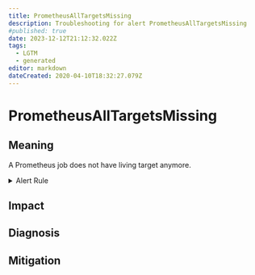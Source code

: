 ```yaml
---
title: PrometheusAllTargetsMissing
description: Troubleshooting for alert PrometheusAllTargetsMissing
#published: true
date: 2023-12-12T21:12:32.022Z
tags: 
  - LGTM
  - generated
editor: markdown
dateCreated: 2020-04-10T18:32:27.079Z
---
```


# PrometheusAllTargetsMissing

## Meaning
[//]: # "Short paragraph that explains what the alert means"
A Prometheus job does not have living target anymore.

<details>
  <summary>Alert Rule</summary>

{{% rule "prometheus-self-monitoring/prometheus-self-monitoring-internal.yml" "PrometheusAllTargetsMissing" %}}

<!-- Rule when generated

```yaml
alert: PrometheusAllTargetsMissing
expr: sum by (job) (up) == 0
for: 0m
labels:
    severity: critical
annotations:
    summary: Prometheus all targets missing (instance {{ $labels.instance }})
    description: |-
        A Prometheus job does not have living target anymore.
          VALUE = {{ $value }}
          LABELS = {{ $labels }}
    runbook: https://github.com/srerun/prometheus-alerts/blob/main/content/runbooks/prometheus-self-monitoring-internal/PrometheusAllTargetsMissing.md

```

-->

</details>


## Impact
[//]: # "What could / will happen if the alert is not addressed"



## Diagnosis
[//]: # "Steps to take to identify the cause of the problem"



## Mitigation
[//]: # "The steps necessary to resolve the alert"
